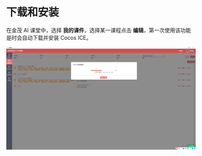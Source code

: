 # 下载和安装

在金茂 AI 课堂中，选择 **我的课件**，选择某一课程点击 **编辑**，第一次使用该功能是时会自动下载并安装 Cocos ICE。

![下载](img/download.png)
